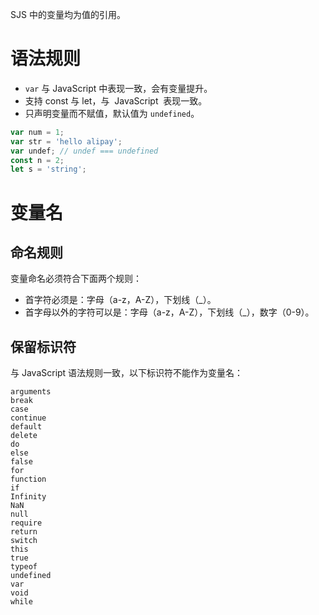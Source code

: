SJS 中的变量均为值的引用。

# 语法规则

- `var` 与 JavaScript 中表现一致，会有变量提升。
- 支持 const 与 let，与  JavaScript  表现一致。
- 只声明变量而不赋值，默认值为 `undefined`。

```javascript
var num = 1;
var str = 'hello alipay';
var undef; // undef === undefined
const n = 2;
let s = 'string';
```

# 变量名

## 命名规则

变量命名必须符合下面两个规则：

- 首字符必须是：字母（a-z，A-Z），下划线（\_）。
- 首字母以外的字符可以是：字母（a-z，A-Z），下划线（\_），数字（0-9）。

## 保留标识符

与 JavaScript 语法规则一致，以下标识符不能作为变量名：

```plain
arguments
break
case
continue
default
delete
do
else
false
for
function
if
Infinity
NaN
null
require
return
switch
this
true
typeof
undefined
var
void
while
```
